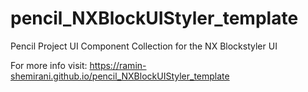 # pencil_NXBlockUIStyler_template
Pencil Project UI Component Collection for the NX Blockstyler UI

For more info visit:
https://ramin-shemirani.github.io/pencil_NXBlockUIStyler_template
